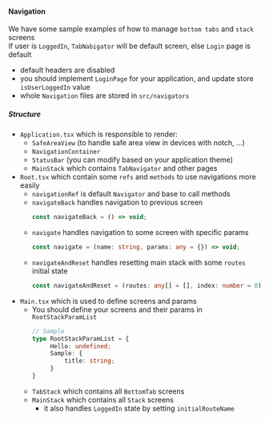 #### Navigation

We have some sample examples of how to manage `bottom tabs` and `stack` screens<br/>
If user is `LoggedIn`, `TabNabigator` will be default screen, else `Login` page is default

* default headers are disabled
* you should implement `LoginPage` for your application, and update store `isUserLoggedIn` value
* whole `Navigation` files are stored in `src/navigators`

##### Structure

* `Application.tsx` which is responsible to render:
    * `SafeAreaView` (to handle safe area view in devices with notch, ...)
    * `NavigationContainer`
    * `StatusBar` (you can modify based on your application theme)
    * `MainStack` which contains `TabNavigator` and other pages
* `Root.tsx` which contain some `refs` and `methods` to use navigations more easily
    * `navigationRef` is default `Navigator` and base to call methods
    * `navigateBack` handles navigation to previous screen
      ```typescript
      const navigateBack = () => void;
      ```
    * `navigate` handles navigation to some screen with specific params
      ```typescript
      const navigate = (name: string, params: any = {}) => void;
      ```
    * `navigateAndReset` handles resetting main stack with some `routes` initial state
      ```typescript
      const navigateAndReset = (routes: any[] = [], index: number = 0) => void;
      ```
* `Main.tsx` which is used to define screens and params
    * You should define your screens and their params in `RootStackParamList`
      ```typescript
      // Sample
      type RootStackParamList = {
           Hello: undefined;
           Sample: {
               title: string;
           }
      }
      ```
    * `TabStack` which contains all `BottomTab` screens
    * `MainStack` which contains all `Stack` screens
      * it also handles `LoggedIn` state by setting `initialRouteName`
